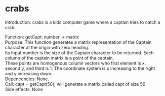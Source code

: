 # crabs

Introduction: crabs is a kids computer game where a captain tries to catch a crab

Function: getCapt: number -> matrix <br>
Purpose: This function generates a matrix representation of the Captain character at the origin with zero heading. <br>
Its input number is the size of the Captain character to be returned. Each column of the captain matrix is a point of the captain. <br>
These points are homogenous column vectors who first element is x, second y, and third is 1. The coordinate system is x increasing to the right and y increasing down. <br>
Depencencies: None. <br>
Call: capt = getCapt(50); will generate a matrix called capt of size 50 <br>
Side effects: None
